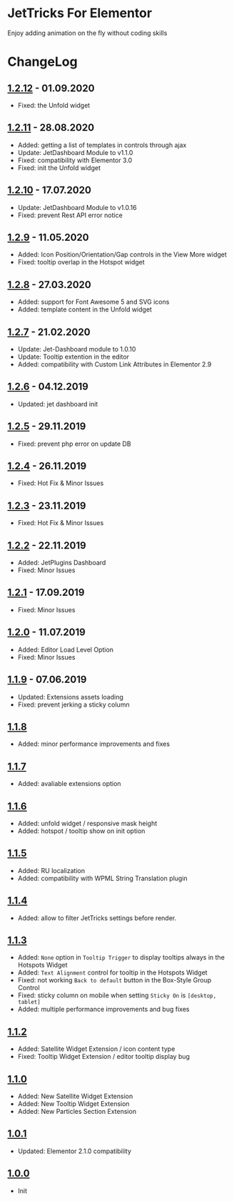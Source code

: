 # JetTricks For Elementor

Enjoy adding animation on the fly without coding skills

# ChangeLog

## [1.2.12](https://github.com/ZemezLab/jet-tricks/releases/tag/1.2.12) - 01.09.2020
* Fixed: the Unfold widget

## [1.2.11](https://github.com/ZemezLab/jet-tricks/releases/tag/1.2.11) - 28.08.2020
* Added: getting a list of templates in controls through ajax
* Update: JetDashboard Module to v1.1.0
* Fixed: compatibility with Elementor 3.0
* Fixed: init the Unfold widget

## [1.2.10](https://github.com/ZemezLab/jet-tricks/releases/tag/1.2.10) - 17.07.2020
* Update: JetDashboard Module to v1.0.16
* Fixed: prevent Rest API error notice

## [1.2.9](https://github.com/ZemezLab/jet-tricks/releases/tag/1.2.9) - 11.05.2020
* Added: Icon Position/Orientation/Gap controls in the View More widget
* Fixed: tooltip overlap in the Hotspot widget

## [1.2.8](https://github.com/ZemezLab/jet-tricks/releases/tag/1.2.8) - 27.03.2020
* Added: support for Font Awesome 5 and SVG icons
* Added: template content in the Unfold widget

## [1.2.7](https://github.com/ZemezLab/jet-tricks/releases/tag/1.2.7) - 21.02.2020
* Update: Jet-Dashboard module to 1.0.10
* Update: Tooltip extention in the editor
* Added: compatibility with Custom Link Attributes in Elementor 2.9

## [1.2.6](https://github.com/ZemezLab/jet-tricks/releases/tag/1.2.6) - 04.12.2019
* Updated: jet dashboard init

## [1.2.5](https://github.com/ZemezLab/jet-tricks/releases/tag/1.2.5) - 29.11.2019
* Fixed: prevent php error on update DB

## [1.2.4](https://github.com/ZemezLab/jet-tricks/releases/tag/1.2.4) - 26.11.2019
* Fixed: Hot Fix & Minor Issues

## [1.2.3](https://github.com/ZemezLab/jet-tricks/releases/tag/1.2.3) - 23.11.2019
* Fixed: Hot Fix & Minor Issues

## [1.2.2](https://github.com/ZemezLab/jet-tricks/releases/tag/1.2.2) - 22.11.2019
* Added: JetPlugins Dashboard
* Fixed: Minor Issues

## [1.2.1](https://github.com/ZemezLab/jet-tricks/releases/tag/1.2.1) - 17.09.2019
* Fixed: Minor Issues

## [1.2.0](https://github.com/ZemezLab/jet-tricks/releases/tag/1.2.0) - 11.07.2019
* Added: Editor Load Level Option
* Fixed: Minor Issues

## [1.1.9](https://github.com/ZemezLab/jet-tricks/releases/tag/1.1.9) - 07.06.2019

* Updated: Extensions assets loading
* Fixed: prevent jerking a sticky column

## [1.1.8](https://github.com/ZemezLab/jet-tricks/releases/tag/1.1.8)

* Added: minor performance improvements and fixes

## [1.1.7](https://github.com/ZemezLab/jet-tricks/releases/tag/1.1.7)

* Added: avaliable extensions option

## [1.1.6](https://github.com/ZemezLab/jet-tricks/releases/tag/1.1.6)

* Added: unfold widget / responsive mask height
* Added: hotspot / tooltip show on init option

## [1.1.5](https://github.com/ZemezLab/jet-tricks/releases/tag/1.1.5)

* Added: RU localization
* Added: compatibility with WPML String Translation plugin

## [1.1.4](https://github.com/ZemezLab/jet-tricks/releases/tag/1.1.4)

* Added: allow to filter JetTricks settings before render.

## [1.1.3](https://github.com/ZemezLab/jet-tricks/releases/tag/1.1.3)

* Added: `None` option in `Tooltip Trigger` to display tooltips always in the Hotspots Widget
* Added: `Text Alignment` control for tooltip in the Hotspots Widget
* Fixed: not working `Back to default` button in the Box-Style Group Control
* Fixed: sticky column on mobile when setting `Sticky On` is `[desktop, tablet]`
* Added: multiple performance improvements and bug fixes

## [1.1.2](https://github.com/ZemezLab/jet-tricks/releases/tag/1.1.2)

* Added: Satellite Widget Extension / icon content type
* Fixed: Tooltip Widget Extension / editor tooltip display bug

## [1.1.0](https://github.com/ZemezLab/jet-tricks/releases/tag/1.1.0)

* Added: New Satellite Widget Extension
* Added: New Tooltip Widget Extension
* Added: New Particles Section Extension

## [1.0.1](https://github.com/ZemezLab/jet-tricks/releases/tag/1.0.1)

* Updated: Elementor 2.1.0 compatibility

## [1.0.0](https://github.com/ZemezLab/jet-tricks/releases/tag/1.0.0)

* Init
